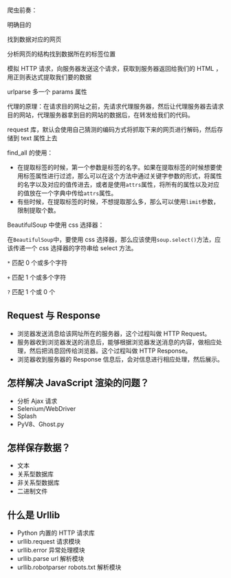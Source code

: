 爬虫前奏： 

明确目的

找到数据对应的网页

分析网页的结构找到数据所在的标签位置

模拟 HTTP 请求，向服务器发送这个请求，获取到服务器返回给我们的 HTML ，用正则表达式提取我们要的数据

urlparse 多一个 params 属性

代理的原理：在请求目的网址之前，先请求代理服务器，然后让代理服务器去请求目的网站，代理服务器拿到目的网站的数据后，在转发给我们的代码。

request 库，默认会使用自己猜测的编码方式将抓取下来的网页进行解码，然后存储到 text 属性上去

find_all 的使用：

- 在提取标签的时候，第一个参数是标签的名字。如果在提取标签的时候想要使用标签属性进行过滤，那么可以在这个方法中通过关键字参数的形式，将属性的名字以及对应的值传进去，或者是使用`attrs`属性，将所有的属性以及对应的值放在一个字典中传给`attrs`属性。
- 有些时候，在提取标签的时候，不想提取那么多，那么可以使用`limit`参数，限制提取个数。

BeautifulSoup 中使用 css 选择器：

在`BeautifulSoup`中，要使用 css 选择器，那么应该使用`soup.select()`方法，应该传递一个 css 选择器的字符串给 select 方法。

`*` 匹配 0 个或多个字符

`+` 匹配 1 个或多个字符

`?` 匹配 1 个或 0 个

## Request 与 Response

- 浏览器发送消息给该网址所在的服务器，这个过程叫做 HTTP Request。
- 服务器收到浏览器发送的消息后，能够根据浏览器发送消息的内容，做相应处理，然后把消息回传给浏览器。这个过程叫做 HTTP Response。
- 浏览器收到服务器的 Response 信息后，会对信息进行相应处理，然后展示。

## 怎样解决 JavaScript 渲染的问题？

- 分析 Ajax 请求
- Selenium/WebDriver
- Splash
- PyV8、Ghost.py

## 怎样保存数据？

- 文本
- 关系型数据库
- 非关系型数据库
- 二进制文件

 ## 什么是 Urllib

- Python 内置的 HTTP 请求库
- urllib.request 请求模块
- urllib.error 异常处理模块
- urllib.parse url 解析模块
- urllib.robotparser robots.txt 解析模块